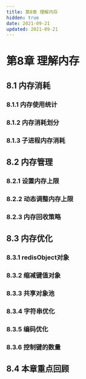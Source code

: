 ```yaml
---
title: 第8章 理解内存
hidden: true
date: 2021-09-21
updated: 2021-09-21
---
```


# 第8章 理解内存

## 8.1 内存消耗

### 8.1.1 内存使用统计

### 8.1.2 内存消耗划分

### 8.1.3 子进程内存消耗

## 8.2 内存管理

### 8.2.1 设置内存上限

### 8.2.2 动态调整内存上限

### 8.2.3 内存回收策略

## 8.3 内存优化

### 8.3.1 redisObject对象

### 8.3.2 缩减键值对象

### 8.3.3 共享对象池

### 8.3.4 字符串优化

### 8.3.5 编码优化

### 8.3.6 控制键的数量

## 8.4 本章重点回顾

